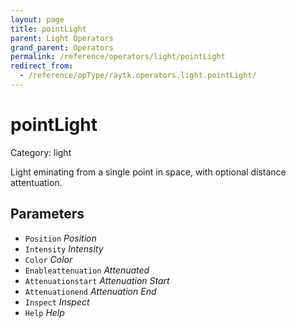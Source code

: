 ```yaml
---
layout: page
title: pointLight
parent: Light Operators
grand_parent: Operators
permalink: /reference/operators/light/pointLight
redirect_from:
  - /reference/opType/raytk.operators.light.pointLight/
---
```


# pointLight

Category: light



Light eminating from a single point in space, with optional distance attentuation.

## Parameters

* `Position` *Position*
* `Intensity` *Intensity*
* `Color` *Color*
* `Enableattenuation` *Attenuated*
* `Attenuationstart` *Attenuation Start*
* `Attenuationend` *Attenuation End*
* `Inspect` *Inspect*
* `Help` *Help*